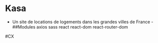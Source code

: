 # Kasa

- Un site de locations de logements dans les grandes villes de France -
##Modules 
axios
sass
react
react-dom
react-router-dom

#CX


